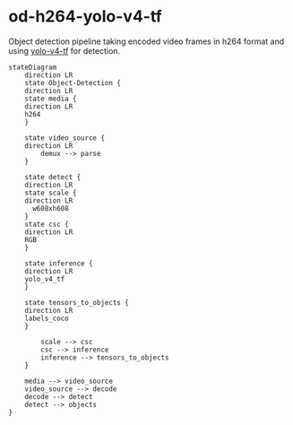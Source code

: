 # od-h264-yolo-v4-tf

Object detection pipeline taking encoded video frames in h264 format and using [yolo-v4-tf]() for detection.

```mermaid
stateDiagram
    direction LR
    state Object-Detection {
    direction LR
    state media {
    direction LR
    h264
    }

    state video_source {
    direction LR
		demux --> parse
    }

    state detect {
    direction LR
    state scale {
    direction LR
      w608xh608
    }
    state csc {
    direction LR
    RGB
    }

    state inference {
    direction LR
    yolo_v4_tf
    }

    state tensors_to_objects {
    direction LR
    labels_coco
    }

		scale --> csc
		csc --> inference
		inference --> tensors_to_objects
    }

    media --> video_source
    video_source --> decode
    decode --> detect
    detect --> objects
}
```
